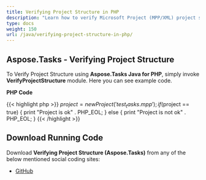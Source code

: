 ```yaml
---
title: Verifying Project Structure in PHP
description: "Learn how to verify Microsoft Project (MPP/XML) project structure using Aspose.Tasks Java for PHP."
type: docs
weight: 150
url: /java/verifying-project-structure-in-php/
---
```


## **Aspose.Tasks - Verifying Project Structure**
To Verify Project Structure using **Aspose.Tasks Java for PHP**, simply invoke **VerifyProjectStructure** module. Here you can see example code.

**PHP Code**

{{< highlight php >}}
$project = new Project('test_tasks.mpp');
if ($project == true)
{
    print "Project is ok" . PHP_EOL;
}
else
{
    print "Project is not ok" . PHP_EOL;
}
{{< /highlight >}}

## **Download Running Code**
Download **Verifying Project Structure (Aspose.Tasks)** from any of the below mentioned social coding sites:

- [GitHub](https://github.com/aspose-tasks/Aspose.Tasks-for-Java/blob/master/Plugins/Aspose_Tasks_Java_for_PHP/src/aspose/tasks/WorkingWithProjects/VerifyProjectStructure.php)
